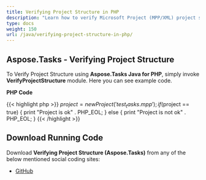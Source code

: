 ```yaml
---
title: Verifying Project Structure in PHP
description: "Learn how to verify Microsoft Project (MPP/XML) project structure using Aspose.Tasks Java for PHP."
type: docs
weight: 150
url: /java/verifying-project-structure-in-php/
---
```


## **Aspose.Tasks - Verifying Project Structure**
To Verify Project Structure using **Aspose.Tasks Java for PHP**, simply invoke **VerifyProjectStructure** module. Here you can see example code.

**PHP Code**

{{< highlight php >}}
$project = new Project('test_tasks.mpp');
if ($project == true)
{
    print "Project is ok" . PHP_EOL;
}
else
{
    print "Project is not ok" . PHP_EOL;
}
{{< /highlight >}}

## **Download Running Code**
Download **Verifying Project Structure (Aspose.Tasks)** from any of the below mentioned social coding sites:

- [GitHub](https://github.com/aspose-tasks/Aspose.Tasks-for-Java/blob/master/Plugins/Aspose_Tasks_Java_for_PHP/src/aspose/tasks/WorkingWithProjects/VerifyProjectStructure.php)
